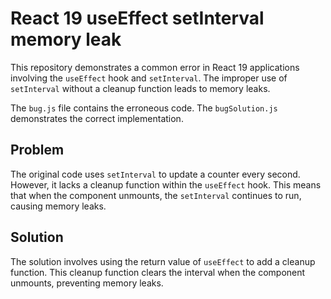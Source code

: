 # React 19 useEffect setInterval memory leak
This repository demonstrates a common error in React 19 applications involving the `useEffect` hook and `setInterval`.  The improper use of `setInterval` without a cleanup function leads to memory leaks.

The `bug.js` file contains the erroneous code. The `bugSolution.js` demonstrates the correct implementation.

## Problem
The original code uses `setInterval` to update a counter every second. However, it lacks a cleanup function within the `useEffect` hook. This means that when the component unmounts, the `setInterval` continues to run, causing memory leaks.

## Solution
The solution involves using the return value of `useEffect` to add a cleanup function. This cleanup function clears the interval when the component unmounts, preventing memory leaks.